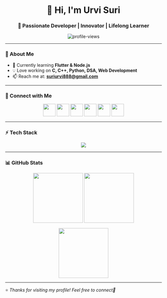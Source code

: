 <!-- Profile Header -->
<h1 align="center">👋 Hi, I'm Urvi Suri</h1>
<h3 align="center">🚀 Passionate Developer | Innovator | Lifelong Learner</h3>

<p align="center">
  <img src="https://komarev.com/ghpvc/?username=urvisuri&label=Profile%20Views&color=0e75b6&style=flat" alt="profile-views" />
  </a>
</p>

---

### 🌱 About Me  
- 🔭 Currently learning **Flutter & Node.js**  
- 💡 Love working on **C, C++, Python, DSA, Web Development**  
- 📫 Reach me at: **suriurvi888@gmail.com**  

---

### 🤝 Connect with Me  
<p align="center">
  <a href="https://linkedin.com/in/urvi suri"><img src="https://skillicons.dev/icons?i=linkedin" height="40"/></a>
  <a href="https://instagram.com/urviisurii"><img src="https://skillicons.dev/icons?i=instagram" height="40"/></a>
  <a href="https://www.hackerrank.com/urvi suri"><img src="https://skillicons.dev/icons?i=hackerrank" height="40"/></a>
  <a href="https://www.leetcode.com/urvisuri"><img src="https://skillicons.dev/icons?i=leetcode" height="40"/></a>
  <a href="https://www.hackerearth.com/@suriurvi888"><img src="https://skillicons.dev/icons?i=hackerearth" height="40"/></a>
  <a href="https://discord.gg/urvix0x0"><img src="https://skillicons.dev/icons?i=discord" height="40"/></a>
</p>

---

### ⚡ Tech Stack  
<p align="center">
  <img src="https://skillicons.dev/icons?i=c,cpp,java,python,html,css,js,react,nodejs,mysql,mongodb,github,canva,render,postman" />
</p>

---

### 📊 GitHub Stats  
<p align="center">
  <img src="https://github-readme-stats.vercel.app/api/top-langs/?username=urvisuri&layout=compact&theme=tokyonight" height="160"/>
  <img src="https://github-readme-stats.vercel.app/api?username=urvisuri&show_icons=true&theme=tokyonight" height="160"/>
</p>

<p align="center">
  <img src="https://github-readme-streak-stats.herokuapp.com/?user=urvisuri&theme=tokyonight" height="160"/>
</p>

---

⭐️ *Thanks for visiting my profile! Feel free to connect🚀*  
